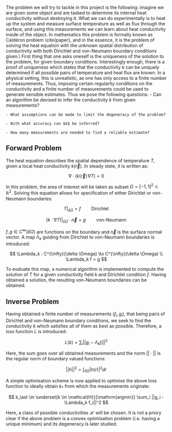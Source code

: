 The problem we will try to tackle in this project is the following: imagine we are given some object and are tasked to determine its internal heat conductivity without destroying it. What we can do experimentally is to heat up the system and measure surface temperature as well as flux through the surface, and using this measurements we can learn about heat conductivity inside of the object. In mathematics this problem is formally known as Caldéron problem \cite{paper}, and in the essence, it is the problem of solving the heat equation with the unknown spatial distribution of conductivity with both Dirichlet and von-Neumann boundary conditions given.\\
First thing that one asks oneself is the uniqueness of the solution to the problem, for given boundary conditions. Interestingly enough, there is a proof of uniqueness which states that the conductivity $k$ can be uniquely determined if all possible pairs of temperature and heat flux are known. In a physical setting, this is unrealistic, as one has only access to a finite number of measurements. Thus, imposing certain regularity conditions on the conductivity and a finite number of measurements could be used to generate sensible estimates. Thus we pose the following questions:
    - Can an algorithm be devised to infer the conductivity $k$ from given measurements?

    - What assumptions can be made to limit the degeneracy of the problem?
    
    - With what accuracy can $k$ be inferred?
    
    - How many measurements are needed to find a reliable estimate?
    
## Forward Problem
The heat equation describes the spatial dependence of temperature $T$, given a local heat conductivity $k(\vec{r})$. In steady state, it is written as:

$$
    \nabla \cdot (k(\vec{r})\, \nabla T) = 0
$$

In this problem, the area of interest will be taken as subset $\Omega = [-1,\, 1]^2 \subset \mathbb{R}^2$.
Solving this equation allows for specification of  either Dirichlet or von-Neumann boundaries:

$$
    T|_{\delta \Omega} = f \quad\quad \text{Dirichlet} 
    $$

$$
    (k \cdot \nabla T)|_{\delta \Omega}\cdot \vec{n} = g \quad\quad \text{von-Neumann}
$$

$f, g \in C^{\infty}(\delta \Omega)$ are functions on the boundary and $\vec{n}$ is the surface normal vector.
A map $\Lambda_k$ guiding from Dirichlet to von-Neumann boundaries is introduced:

$$
    \Lambda_k : C^{\infty}(\delta \Omega) \to C^{\infty}(\delta \Omega) \\
    \Lambda_k f = g
$$

To evaluate this map, a numerical algorithm is implemented to compute the solution of $T$ for a given conductivity field $k$ and Dirichlet condition $f$. Having obtained a solution, the resulting von-Neumann boundaries can be obtained.

## Inverse Problem
Having obtained a finite number of measurements $(f_i, g_i)$, that being pairs of Dirichlet and von-Neumann boundary conditions, we seek to find the conductivity $k$ which satisfies all of them as best as possible. Therefore, a loss function $L$ is introduced:

$$
    L(k) = \sum_i ||g_i  - \Lambda_k f_i||^2
$$

Here, the sum goes over all obtained measurements and the norm $||\cdot||$ is the regular norm of boundary valued functions:

$$
    ||h||^2 = \int_{\delta \Omega} |h(r)|^2 dr
$$

A simple optimisation scheme is now applied to optimise the above loss function to ideally obtain $k_\ast$ from which the measurements originate:

$$
    k_\ast \in \underset{k \in \mathcal{H}}{\mathrm{argmin}} \sum_i ||g_i  - \Lambda_k f_i||^2
$$

Here, a class of possible conductivities $\mathcal{H}$ will be chosen. It is not a priory clear if the above problem is a convex optimisation problem (i.e. having a unique minimum) and its degeneracy is later studied. 
